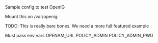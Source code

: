 Sample config to test OpenIG

Mount this on /var/openig 

TODO: This is really bare bones. We need a more full featured example

Must pass env vars
OPENAM_URL 
POLICY_ADMIN
POLICY_ADMIN_PWD
